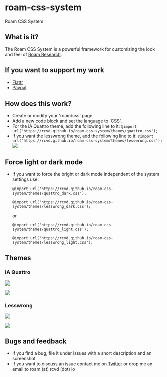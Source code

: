 # roam-css-system
Roam CSS System

## What is it?
The Roam CSS System is a powerful framework for customizing the look and feel of [Roam Research](https://roamresearch.com).

## If you want to support my work
- [Flattr](https://flattr.com/@rcvd)
- [Paypal](https://paypal.me/rcvd)

## How does this work?
- Create or modify your 'roam/css' page.
- Add a new code block and set the language to 'CSS'.
- For the iA Quattro theme, add the following line to it:
```@import url('https://rcvd.github.io/roam-css-system/themes/quattro.css');```
- If you want the lesswrong theme, add the following line to it:
```@import url('https://rcvd.github.io/roam-css-system/themes/lesswrong.css');```
![](screenshots/light.png)

## Force light or dark mode
- If you want to force the bright or dark mode independent of the system settings use:

  ```@import url('https://rcvd.github.io/roam-css-system/themes/quattro_dark.css');```   
  
  ```@import url('https://rcvd.github.io/roam-css-system/themes/lesswrong_dark.css');```
  
  or 
  
  ```@import url('https://rcvd.github.io/roam-css-system/themes/quattro_light.css');```
  
  ```@import url('https://rcvd.github.io/roam-css-system/themes/lesswrong_light.css');```

## Themes
### iA Quattro
![](screenshots/quattro-light.png)

![](screenshots/quattro-dark.png)

### Lesswrong
![](screenshots/lesswrong-light.png)

![](screenshots/lesswrong-light.png)


## Bugs and feedback
- If you find a bug, file it under Issues with a short description and an screenshot
- If you want to discuss an issue contact me on [Twitter](https://twitter.com/rcvd_io) or drop me an email to roam (at) rcvd (dot) io
